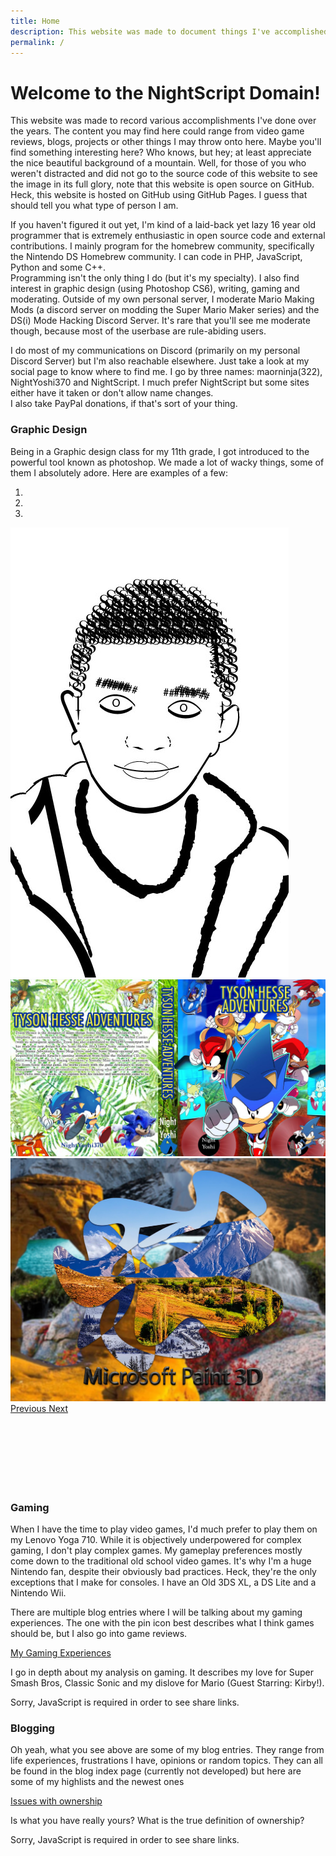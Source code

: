 ```yaml
---
title: Home
description: This website was made to document things I've accomplished over the years. Maybe you'll find something interesting here?
permalink: /
---
```


# Welcome to the NightScript Domain!

This website was made to record various accomplishments I've done over the years. The content you may find here could range from video game reviews, blogs, projects or other things I may throw onto here. Maybe you'll find something interesting here? Who knows, but hey; at least appreciate the nice beautiful background of a mountain. Well, for those of you who weren't distracted and did not go to the source code of this website to see the image in its full glory, note that this website is open source on GitHub. Heck, this website is hosted on GitHub using GitHub Pages. I guess that should tell you what type of person I am.

If you haven't figured it out yet, I'm kind of a laid-back yet lazy 16 year old programmer that is extremely enthusiastic in open source code and external contributions. I mainly program for the homebrew community, specifically the Nintendo DS Homebrew community. I can code in PHP, JavaScript, Python and some C++.     
Programming isn't the only thing I do (but it's my specialty). I also find interest in graphic design (using Photoshop CS6), writing, gaming and moderating. Outside of my own personal server, I moderate Mario Making Mods (a discord server on modding the Super Mario Maker series) and the DS(i) Mode Hacking Discord Server. It's rare that you'll see me moderate though, because most of the userbase are rule-abiding users.

I do most of my communications on Discord (primarily on my personal Discord Server) but I'm also reachable elsewhere. Just take a look at my social page to know where to find me. I go by three names: maorninja(322), NightYoshi370 and NightScript. I much prefer NightScript but some sites either have it taken or don't allow name changes.   
I also take PayPal donations, if that's sort of your thing.

### Graphic Design

Being in a Graphic design class for my 11th grade, I got introduced to the powerful tool known as photoshop. We made a lot of wacky things, some of them I absolutely adore. Here are examples of a few:

<div id="carouselExampleIndicators" class="carousel slide" style="height: 40vh;" data-ride="carousel">
	<ol class="carousel-indicators">
		<li data-target="#carouselExampleIndicators" data-slide-to="0" class="active"></li>
		<li data-target="#carouselExampleIndicators" data-slide-to="1"></li>
		<li data-target="#carouselExampleIndicators" data-slide-to="2"></li>
	</ol>
	<div class="carousel-inner">
		<div class="carousel-item active" data-interval="600000">
			<img src="/assets/images/gd/CropLetterYoshi.jpg" class="d-block mx-auto" style="max-height: 40vh;" alt="...">
		</div>
		<div class="carousel-item" data-interval="600000">
			<img src="/assets/images/gd/tysonhesse.jfif" class="d-block mx-auto" style="max-height: 40vh;" alt="...">
		</div>
		<div class="carousel-item" data-interval="600000">
			<img src="/assets/images/gd/ns_doodle.jpg" class="d-block mx-auto" style="max-height: 40vh;" alt="...">
		</div>
	</div>
	<a class="carousel-control-prev" href="#carouselExampleIndicators" role="button" data-slide="prev">
		<span class="carousel-control-prev-icon" aria-hidden="true"></span>
		<span class="sr-only">Previous</span>
	</a>
	<a class="carousel-control-next" href="#carouselExampleIndicators" role="button" data-slide="next">
		<span class="carousel-control-next-icon" aria-hidden="true"></span>
		<span class="sr-only">Next</span>
	</a>
</div>

### Gaming

When I have the time to play video games, I'd much prefer to play them on my Lenovo Yoga 710. While it is objectively underpowered for complex gaming, I don't play complex games. My gameplay preferences mostly come down to the traditional old school video games. It's why I'm a huge Nintendo fan, despite their obviously bad practices. Heck, they're the only exceptions that I make for consoles. I have an Old 3DS XL, a DS Lite and a Nintendo Wii.

There are multiple blog entries where I will be talking about my gaming experiences. The one with the pin icon best describes what I think games should be, but I also go into game reviews.

<div class="card shareCard mb-2">
	<div class="card-body">
		<a class="h5 card-title" href="/blog/gaming">My Gaming Experiences</a>
		<p class="card-text">I go in depth about my analysis on gaming. It describes my love for Super Smash Bros, Classic Sonic and my dislove for Mario (Guest Starring: Kirby!).</p>
		<noscript class="card-text noShare">Sorry, JavaScript is required in order to see share links.</noscript>
	</div>
</div>

### Blogging
Oh yeah, what you see above are some of my blog entries. They range from life experiences, frustrations I have, opinions or random topics. They can all be found in the blog index page (currently not developed) but here are some of my highlists and the newest ones

<div class="card shareCard mb-2">
	<div class="card-body">
		<a class="h5 card-title" href="/blog/ownership-issues">Issues with ownership</a>
		<p class="card-text">Is what you have really yours? What is the true definition of ownership?</p>
		<noscript class="card-text noShare">Sorry, JavaScript is required in order to see share links.</noscript>
	</div>
</div>